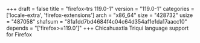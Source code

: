 +++
draft = false
title = "firefox-trs 119.0-1"
version = "119.0-1"
categories = ['locale-extra', 'firefox-extensions']
arch = "x86_64"
size = "428732"
usize = "487058"
sha1sum = "81a1dd7bd4684f4c04c64d354af1e1da17aacc10"
depends = "['firefox>=119.0']"
+++
Chicahuaxtla Triqui language support for Firefox